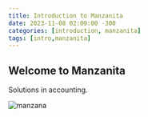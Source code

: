```yaml
---
title: Introduction to Manzanita
date: 2023-11-08 02:00:00 -300
categories: [introduction, manzanita]
tags: [intro,manzanita]
---
```



## Welcome to Manzanita

Solutions in accounting.

![manzana](https://img.freepik.com/fotos-premium/manzana-silvestre-europea-o-fruta-manzana-bosque-monton-manzanas-rojas-maduras-frescas-colgando-rama-arbol_653449-4286.jpg?w=2000)